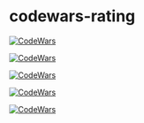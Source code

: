 # codewars-rating

[![CodeWars](https://www.codewars.com/users/Alex2012/badges/large)]()

[![CodeWars](https://www.codewars.com/users/Andrusha-Josky/badges/large)]()

[![CodeWars](https://www.codewars.com/users/D@ri@/badges/large)]()

[![CodeWars](https://www.codewars.com/users/kuznetsov-ilya/badges/large)]()

[![CodeWars](https://www.codewars.com/users/zxclapusta4ik/badges/large)]()
